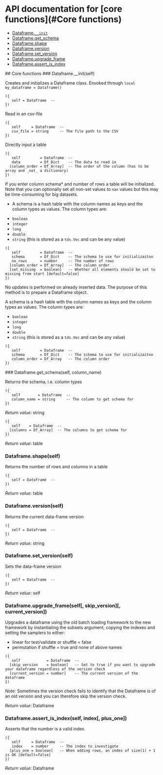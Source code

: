 # API documentation for [core functions](#__Core functions__)
- [Dataframe.`__init`](#Dataframe.__init)
- [Dataframe.get_schema](#Dataframe.get_schema)
- [Dataframe.shape](#Dataframe.shape)
- [Dataframe.version](#Dataframe.version)
- [Dataframe.set_version](#Dataframe.set_version)
- [Dataframe.upgrade_frame](#Dataframe.upgrade_frame)
- [Dataframe.assert_is_index](#Dataframe.assert_is_index)

<a name="__Core functions__">
## Core functions

<a name="Dataframe.__init">
### Dataframe.__init(self)

Creates and initializes a Dataframe class. Envoked through `local my_dataframe = Dataframe()`

```
({
   self = Dataframe  -- 
})
```

Read in an csv-file

```
({
   self     = Dataframe  -- 
   csv_file = string     -- The file path to the CSV
})
```

Directly input a table

```
({
   self         = Dataframe  -- 
   data         = Df_Dict    -- The data to read in
  [column_order = Df_Array]  -- The order of the column (has to be array and _not_ a dictionary)
})
```

If you enter column schema* and number of rows a table will be initialized. Note
that you can optionally set all non-set values to `nan` values but this may be
time-consuming for big datasets.

* A schema is a hash table with the column names as keys and the column types
as values. The column types are:
- `boolean`
- `integer`
- `long`
- `double`
- `string` (this is stored as a `tds.Vec` and can be any value)

```
({
   self         = Dataframe  -- 
   schema       = Df_Dict    -- The schema to use for initializaiton
   no_rows      = number     -- The number of rows
  [column_order = Df_Array]  -- The column order
  [set_missing  = boolean]   -- Whether all elements should be set to missing from start [default=false]
})
```

No updates is performed on already inserted data. The purpose of this method
is to prepare a Dataframe object.

A schema is a hash table with the column names as keys and the column types
as values. The column types are:
- `boolean`
- `integer`
- `long`
- `double`
- `string` (this is stored as a `tds.Vec` and can be any value)

```
({
   self         = Dataframe  -- 
   schema       = Df_Dict    -- The schema to use for initializaiton
   column_order = Df_Array   -- The column order
})
```

<a name="Dataframe.get_schema">
### Dataframe.get_schema(self, column_name)

Returns the schema, i.e. column types

```
({
   self        = Dataframe  -- 
   column_name = string     -- The column to get schema for
})
```

_Return value_: string
```
({
   self    = Dataframe  -- 
  [columns = Df_Array]  -- The columns to get schema for
})
```

_Return value_: table
<a name="Dataframe.shape">
### Dataframe.shape(self)

Returns the number of rows and columns in a table

```
({
   self = Dataframe  -- 
})
```

_Return value_: table
<a name="Dataframe.version">
### Dataframe.version(self)

Returns the current data-frame version

```
({
   self = Dataframe  -- 
})
```

_Return value_: string
<a name="Dataframe.set_version">
### Dataframe.set_version(self)

Sets the data-frame version

```
({
   self = Dataframe  -- 
})
```

_Return value_: self
<a name="Dataframe.upgrade_frame">
### Dataframe.upgrade_frame(self[, skip_version][, current_version])

Upgrades a dataframe using the old batch loading framework to the new framework
by instantiating the subsets argument, copying the indexes and setting the
samplers to either:

- linear for test/validate or shuffle = false
- permutation if shuffle = true and none of above names

```
({
   self            = Dataframe  -- 
  [skip_version    = boolean]   -- Set to true if you want to upgrade your dataframe regardless of the version check
  [current_version = number]    -- The current version of the dataframe
})
```

*Note:* Sometimes the version check fails to identify that the Dataframe is of
an old version and you can therefore skip the version check.

_Return value_: Dataframe
<a name="Dataframe.assert_is_index">
### Dataframe.assert_is_index(self, index[, plus_one])

Asserts that the number is a valid index.

```
({
   self     = Dataframe  -- 
   index    = number     -- The index to investigate
  [plus_one = boolean]   -- When adding rows, an index of size(1) + 1 is OK [default=false]
})
```

_Return value_: Dataframe